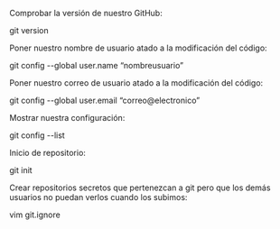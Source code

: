 Comprobar la versión de nuestro GitHub:  

git version 

Poner nuestro nombre de usuario atado a la modificación del código:  

git config --global user.name “nombreusuario” 

Poner nuestro correo de usuario atado a la modificación del código:  

git config --global user.email “correo@electronico” 

Mostrar nuestra configuración:  

git config --list 

Inicio de repositorio:  

git init
  
Crear repositorios secretos que pertenezcan a git pero que los demás usuarios no puedan verlos cuando los subimos:  

vim git.ignore 